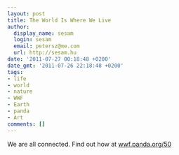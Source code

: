 ```yaml
---
layout: post
title: The World Is Where We Live
author:
  display_name: sesam
  login: sesam
  email: petersz@me.com
  url: http://sesam.hu
date: '2011-07-27 00:18:48 +0200'
date_gmt: '2011-07-26 22:18:48 +0200'
tags:
- life
- world
- nature
- WWF
- Earth
- panda
- Art
comments: []
---
```


We are all connected. Find out how at [wwf.panda.org/50](http://wwf.panda.org/50)

